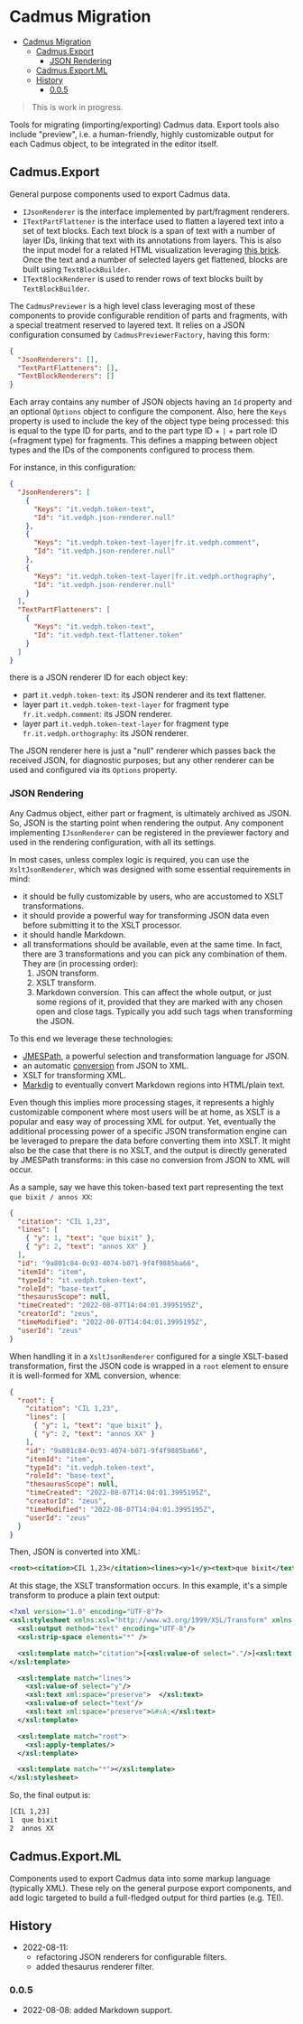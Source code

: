 # Cadmus Migration

- [Cadmus Migration](#cadmus-migration)
  - [Cadmus.Export](#cadmusexport)
    - [JSON Rendering](#json-rendering)
  - [Cadmus.Export.ML](#cadmusexportml)
  - [History](#history)
    - [0.0.5](#005)

>This is work in progress.

Tools for migrating (importing/exporting) Cadmus data. Export tools also include "preview", i.e. a human-friendly, highly customizable output for each Cadmus object, to be integrated in the editor itself.

## Cadmus.Export

General purpose components used to export Cadmus data.

- `IJsonRenderer` is the interface implemented by part/fragment renderers.
- `ITextPartFlattener` is the interface used to flatten a layered text into a set of text blocks. Each text block is a span of text with a number of layer IDs, linking that text with its annotations from layers. This is also the input model for a related HTML visualization leveraging [this brick](https://github.com/vedph/cadmus-bricks-shell/tree/master/projects/myrmidon/cadmus-text-block-view). Once the text and a number of selected layers get flattened, blocks are built using `TextBlockBuilder`.
- `ITextBlockRenderer` is used to render rows of text blocks built by `TextBlockBuilder`.

The `CadmusPreviewer` is a high level class leveraging most of these components to provide configurable rendition of parts and fragments, with a special treatment reserved to layered text. It relies on a JSON configuration consumed by `CadmusPreviewerFactory`, having this form:

```json
{
  "JsonRenderers": [],
  "TextPartFlatteners": [],
  "TextBlockRenderers": []
}
```

Each array contains any number of JSON objects having an `Id` property and an optional `Options` object to configure the component. Also, here the `Keys` property is used to include the key of the object type being processed: this is equal to the type ID for parts, and to the part type ID + `|` + part role ID (=fragment type) for fragments. This defines a mapping between object types and the IDs of the components configured to process them.

For instance, in this configuration:

```json
{
  "JsonRenderers": [
    {
      "Keys": "it.vedph.token-text",
      "Id": "it.vedph.json-renderer.null"
    },
    {
      "Keys": "it.vedph.token-text-layer|fr.it.vedph.comment",
      "Id": "it.vedph.json-renderer.null"
    },
    {
      "Keys": "it.vedph.token-text-layer|fr.it.vedph.orthography",
      "Id": "it.vedph.json-renderer.null"
    }
  ],
  "TextPartFlatteners": [
    {
      "Keys": "it.vedph.token-text",
      "Id": "it.vedph.text-flattener.token"
    }
  ]
}
```

there is a JSON renderer ID for each object key:

- part `it.vedph.token-text`: its JSON renderer and its text flattener.
- layer part `it.vedph.token-text-layer` for fragment type `fr.it.vedph.comment`: its JSON renderer.
- layer part `it.vedph.token-text-layer` for fragment type `fr.it.vedph.orthography`: its JSON renderer.

The JSON renderer here is just a "null" renderer which passes back the received JSON, for diagnostic purposes; but any other renderer can be used and configured via its `Options` property.

### JSON Rendering

Any Cadmus object, either part or fragment, is ultimately archived as JSON. So, JSON is the starting point when rendering the output. Any component implementing `IJsonRenderer` can be registered in the previewer factory and used in the rendering configuration, with all its settings.

In most cases, unless complex logic is required, you can use the `XsltJsonRenderer`, which was designed with some essential requirements in mind:

- it should be fully customizable by users, who are accustomed to XSLT transformations.
- it should provide a powerful way for transforming JSON data even before submitting it to the XSLT processor.
- it should handle Markdown.
- all transformations should be available, even at the same time. In fact, there are 3 transformations and you can pick any combination of them. They are (in processing order):
  1. JSON transform.
  2. XSLT transform.
  3. Markdown conversion. This can affect the whole output, or just some regions of it, provided that they are marked with any chosen open and close tags. Typically you add such tags when transforming the JSON.

To this end we leverage these technologies:

- [JMESPath](https://jmespath.org/tutorial.html), a powerful selection and transformation language for JSON.
- an automatic [conversion](https://www.newtonsoft.com/json/help/html/ConvertingJSONandXML.htm) from JSON to XML.
- XSLT for transforming XML.
- [Markdig](https://github.com/xoofx/markdig) to eventually convert Markdown regions into HTML/plain text.

Even though this implies more processing stages, it represents a highly customizable component where most users will be at home, as XSLT is a popular and easy way of processing XML for output. Yet, eventually the additional processing power of a specific JSON transformation engine can be leveraged to prepare the data before converting them into XSLT. It might also be the case that there is no XSLT, and the output is directly generated by JMESPath transforms: in this case no conversion from JSON to XML will occur.

As a sample, say we have this token-based text part representing the text `que bixit / annos XX`:

```json
{
  "citation": "CIL 1,23",
  "lines": [
    { "y": 1, "text": "que bixit" },
    { "y": 2, "text": "annos XX" }
  ],
  "id": "9a801c84-0c93-4074-b071-9f4f9885ba66",
  "itemId": "item",
  "typeId": "it.vedph.token-text",
  "roleId": "base-text",
  "thesaurusScope": null,
  "timeCreated": "2022-08-07T14:04:01.3995195Z",
  "creatorId": "zeus",
  "timeModified": "2022-08-07T14:04:01.3995195Z",
  "userId": "zeus"
}
```

When handling it in a `XsltJsonRenderer` configured for a single XSLT-based transformation, first the JSON code is wrapped in a `root` element to ensure it is well-formed for XML conversion, whence:

```json
{
  "root": {
    "citation": "CIL 1,23",
    "lines": [
      { "y": 1, "text": "que bixit" },
      { "y": 2, "text": "annos XX" }
    ],
    "id": "9a801c84-0c93-4074-b071-9f4f9885ba66",
    "itemId": "item",
    "typeId": "it.vedph.token-text",
    "roleId": "base-text",
    "thesaurusScope": null,
    "timeCreated": "2022-08-07T14:04:01.3995195Z",
    "creatorId": "zeus",
    "timeModified": "2022-08-07T14:04:01.3995195Z",
    "userId": "zeus"
  }
}
```

Then, JSON is converted into XML:

```xml
<root><citation>CIL 1,23</citation><lines><y>1</y><text>que bixit</text></lines><lines><y>2</y><text>annos XX</text></lines><id>9a801c84-0c93-4074-b071-9f4f9885ba66</id><itemId>item</itemId><typeId>it.vedph.token-text</typeId><roleId>base-text</roleId><thesaurusScope /><timeCreated>2022-08-07T14:12:44.8640749Z</timeCreated><creatorId>zeus</creatorId><timeModified>2022-08-07T14:12:44.8640749Z</timeModified><userId>zeus</userId></root>
```

At this stage, the XSLT transformation occurs. In this example, it's a simple transform to produce a plain text output:

```xml
<?xml version="1.0" encoding="UTF-8"?>
<xsl:stylesheet xmlns:xsl="http://www.w3.org/1999/XSL/Transform" xmlns:tei="http://www.tei-c.org/ns/1.0" version="1.0">
  <xsl:output method="text" encoding="UTF-8"/>
  <xsl:strip-space elements="*" />

  <xsl:template match="citation">[<xsl:value-of select="."/>]<xsl:text xml:space="preserve">&#xA;</xsl:text>
</xsl:template>

  <xsl:template match="lines">
    <xsl:value-of select="y"/>
    <xsl:text xml:space="preserve">  </xsl:text>
    <xsl:value-of select="text"/>
    <xsl:text xml:space="preserve">&#xA;</xsl:text>
  </xsl:template>

  <xsl:template match="root">
    <xsl:apply-templates/>
  </xsl:template>

  <xsl:template match="*"></xsl:template>
</xsl:stylesheet>
```

So, the final output is:

```txt
[CIL 1,23]
1  que bixit
2  annos XX
```

## Cadmus.Export.ML

Components used to export Cadmus data into some markup language (typically XML). These rely on the general purpose export components, and add logic targeted to build a full-fledged output for third parties (e.g. TEI).

## History

- 2022-08-11:
  - refactoring JSON renderers for configurable filters.
  - added thesaurus renderer filter.

### 0.0.5

- 2022-08-08: added Markdown support.
